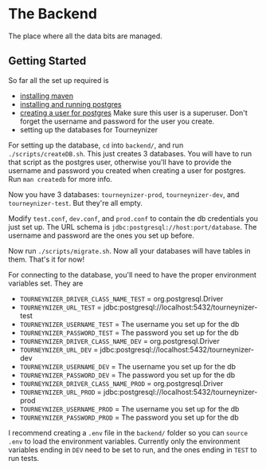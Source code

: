 # The Backend

The place where all the data bits are managed.

## Getting Started

So far all the set up required is

* [installing maven](https://maven.apache.org/download.cgi#Installation)
* [installing and running postgres](https://wiki.postgresql.org/wiki/Detailed_installation_guides)
* [creating a user for postgres](https://www.postgresql.org/docs/9.3/static/app-createuser.html) Make sure this user is a superuser. Don't forget the username and password for the user you create.
* setting up the databases for Tourneynizer

For setting up the database, `cd` into `backend/`, and run `./scripts/createDB.sh`. This just creates 3 databases. You will have to run that script as the postgres user, otherwise you'll have to provide the username and password you created when creating a user for postgres. Run `man createdb` for more info.

Now you have 3 databases: `tourneynizer-prod`, `tourneynizer-dev`, and `tourneynizer-test`. But they're all empty.

Modify `test.conf`, `dev.conf`, and `prod.conf` to contain the db credentials you just set up. The URL schema is `jdbc:postgresql://host:port/database`. The username and password are the ones you set up before.

Now run `./scripts/migrate.sh`. Now all your databases will have tables in them. That's it for now!

For connecting to the database, you'll need to have the proper environment variables set. They are 

- `TOURNEYNIZER_DRIVER_CLASS_NAME_TEST` = org.postgresql.Driver
- `TOURNEYNIZER_URL_TEST` = jdbc:postgresql://localhost:5432/tourneynizer-test
- `TOURNEYNIZER_USERNAME_TEST` = The username you set up for the db
- `TOURNEYNIZER_PASSWORD_TEST` = The password you set up for the db
- `TOURNEYNIZER_DRIVER_CLASS_NAME_DEV` = org.postgresql.Driver
- `TOURNEYNIZER_URL_DEV` = jdbc:postgresql://localhost:5432/tourneynizer-dev
- `TOURNEYNIZER_USERNAME_DEV` = The username you set up for the db
- `TOURNEYNIZER_PASSWORD_DEV` = The password you set up for the db
- `TOURNEYNIZER_DRIVER_CLASS_NAME_PROD` = org.postgresql.Driver
- `TOURNEYNIZER_URL_PROD` = jdbc:postgresql://localhost:5432/tourneynizer-prod
- `TOURNEYNIZER_USERNAME_PROD` = The username you set up for the db
- `TOURNEYNIZER_PASSWORD_PROD` = The password you set up for the db

I recommend creating a `.env` file in the `backend/` folder so you can `source .env` to load the environment variables. Currently only the environment variables ending in `DEV` need to be set to run, and the ones ending in `TEST` to run tests.
